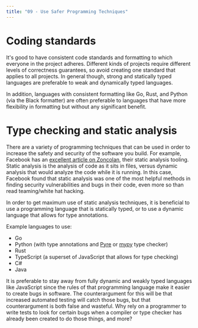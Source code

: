```yaml
---
title: "09 - Use Safer Programming Techniques"
---
```


# Coding standards

It's good to have consistent code standards and formatting to which everyone in the project adheres.  Different kinds of projects require different levels of correctness guarantees, so avoid creating one standard that applies to all projects.  In general though, strong and statically typed languages are preferable to weak and dynamically typed languages.

In addition, languages with consistent formatting like Go, Rust, and Python (via the Black formatter) are often preferable to languages that have more flexibility in formatting but without any significant benefit.

# Type checking and static analysis

There are a variety of programming techniques that can be used in order to increase the safety and security of the software you build.  For example, Facebook has an [excellent article on Zoncolan](https://dl.acm.org/doi/pdf/10.1145/3338112?download=true), their static analysis tooling.  Static analysis is the analysis of code as it sits in files, versus dynamic analysis that would analyze the code while it is running.  In this case, Facebook found that static analysis was one of the most helpful methods in finding security vulnerabilities and bugs in their code, even more so than read teaming/white hat hacking.

In order to get maximum use of static analysis techniques, it is beneficial to use a programming language that is statically typed, or to use a dynamic language that allows for type annotations.

Example languages to use:

* Go
* Python (with type annotations and [Pyre]() or [mypy]() type checker)
* Rust
* TypeScript (a superset of JavaScript that allows for type checking)
* C#
* Java

It is preferable to stay away from fully dynamic and weakly typed languages like JavaScript since the rules of that programming language make it easier to create bugs in software.  The counterargument for this will be that increased automated testing will catch those bugs, but that counterargument is both false and wasteful.  Why rely on a programmer to write tests to look for certain bugs when a compiler or type checker has already been created to do those things, and more?